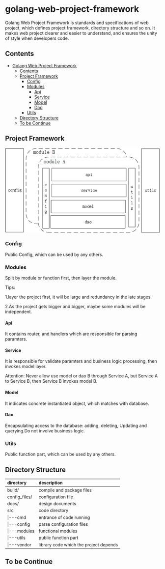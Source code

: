 # golang-web-project-framework
Golang Web Project Framework is standards and specifications of web project, which defines project framework, directory structure and so on.
It makes web project clearer and easier to understand, and ensures the unity of style when developers code.


## Contents
- [Golang Web Project Framework](#golang-web-project-framework)
  - [Contents](#contents)
  - [Project Framework](#project-framework)
    - [Config](#config)
    - [Modules](#modules)
      - [Api](#api)
      - [Service](#service)
      - [Model](#model)
      - [Dao](#dao)
    - [Utils](#utils)
  - [Directory Structure](#directory-structure)
  - [To be Continue](#to-be-continue)

## Project Framework
![image](docs/golang-web-project-framework.png)

### Config
Public Config, which can be used by any others.

### Modules
Split by module or function first, then layer the module.

Tips:

1.layer the project first, it will be large and redundancy in the late stages.

2.As the project gets bigger and bigger, maybe some modules will be independent.

#### Api
It contains router, and handlers which are responsible for parsing paramters.

#### Service
It is responsible for validate paramters and business logic processing, then invokes model layer.

Attention: Never allow use model or dao B through Service A, but Service A to Service B, then Service B invokes model B.

#### Model
It indicates concrete instantiated object, which matches with database.

#### Dao
Encapsulating access to the database: adding, deleting, Updating and querying.Do not involve business logic.

### Utils 
Public function part, which can be used by any others.


## Directory Structure
| directory | description |
| :---- | :---- |
| build/ | compile and package files |
| config_files/ |  configuration file |
| docs/ | design documents |
| src | code directory |
| \|---cmd | entrance of code running |
| \|---config | parse configuration files |
| \|---modules | functional modules |
| \|---utils | public function part |
| \|---vendor | library code which the project depends |

## To be Continue
